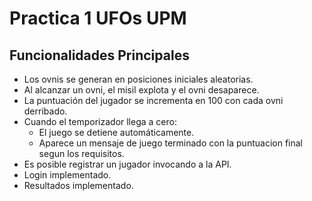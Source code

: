 # Practica 1 UFOs  UPM

## Funcionalidades Principales

- Los ovnis se generan en posiciones iniciales aleatorias.
- Al alcanzar un ovni, el misil explota y el ovni desaparece.
- La puntuación del jugador se incrementa en 100 con cada ovni derribado.
- Cuando el temporizador llega a cero:
  - El juego se detiene automáticamente.
  - Aparece un mensaje de juego terminado con la puntuacion final segun los requisitos.
- Es posible registrar un jugador invocando a la API.
- Login implementado.
- Resultados implementado.

